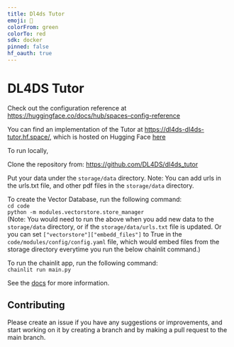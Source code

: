 ```yaml
---
title: Dl4ds Tutor
emoji: 🏃
colorFrom: green
colorTo: red
sdk: docker
pinned: false
hf_oauth: true
---
```


DL4DS Tutor
===========

Check out the configuration reference at https://huggingface.co/docs/hub/spaces-config-reference

You can find an implementation of the Tutor at https://dl4ds-dl4ds-tutor.hf.space/, which is hosted on Hugging Face [here](https://huggingface.co/spaces/dl4ds/dl4ds_tutor)

To run locally, 

Clone the repository from: https://github.com/DL4DS/dl4ds_tutor    

Put your data under the `storage/data` directory. Note: You can add urls in the urls.txt file, and other pdf files in the `storage/data` directory.    

To create the Vector Database, run the following command:   
```cd code```    
```python -m modules.vectorstore.store_manager```    
(Note: You would need to run the above when you add new data to the `storage/data` directory, or if the ``storage/data/urls.txt`` file is updated. Or you can set ``["vectorstore"]["embedd_files"]`` to True in the `code/modules/config/config.yaml` file, which would embed files from the storage directory everytime you run the below chainlit command.)

To run the chainlit app, run the following command:   
```chainlit run main.py```

See the [docs](https://github.com/DL4DS/dl4ds_tutor/tree/main/docs) for more information.

## Contributing

Please create an issue if you have any suggestions or improvements, and start working on it by creating a branch and by making a pull request to the main branch.
